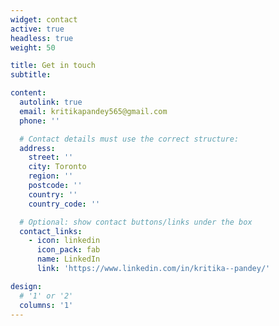 ```yaml
---
widget: contact
active: true
headless: true
weight: 50

title: Get in touch
subtitle:

content:
  autolink: true
  email: kritikapandey565@gmail.com
  phone: ''

  # Contact details must use the correct structure:
  address:
    street: ''
    city: Toronto
    region: ''
    postcode: ''
    country: ''
    country_code: ''

  # Optional: show contact buttons/links under the box
  contact_links:
    - icon: linkedin
      icon_pack: fab
      name: LinkedIn
      link: 'https://www.linkedin.com/in/kritika--pandey/'

design:
  # '1' or '2'
  columns: '1'
---
```

